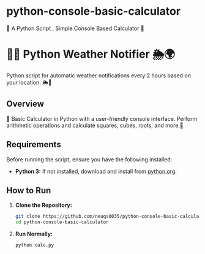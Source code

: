 # python-console-basic-calculator
🐍 A Python Script , Simple Console Based Calculator 🧮

# 📍🌐 Python Weather Notifier 🌦️🌍

Python script for automatic weather notifications every 2 hours based on your location. 🌦️📧

## Overview

🧮 Basic Calculator in Python with a user-friendly console interface. Perform arithmetic operations and calculate squares, cubes, roots, and more.🚀

## Requirements

Before running the script, ensure you have the following installed:

- **Python 3:** If not installed, download and install from [python.org](https://www.python.org/downloads/).

## How to Run

1. **Clone the Repository:**
   ```bash
   git clone https://github.com/neuqs0035/python-console-basic-calculator.git
   cd python-console-basic-calculator
   ```
2. **Run Normally:**
   ```bash
   python calc.py
   ```
